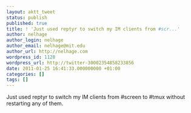 ```yaml
---
layout: aktt_tweet
status: publish
published: true
title: ! 'Just used reptyr to switch my IM clients from #scr...'
author: nelhage
author_login: nelhage
author_email: nelhage@mit.edu
author_url: http://nelhage.com
wordpress_id: 1128
wordpress_url: http://twitter-30002354858233856
date: 2011-01-25 16:41:33.000000000 +01:00
categories: []
tags: []
---
```

Just used reptyr to switch my IM clients from #screen to #tmux without restarting any of them.
